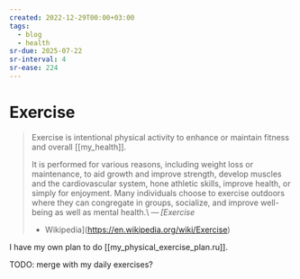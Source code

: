 ```yaml
---
created: 2022-12-29T00:00+03:00
tags:
  - blog
  - health
sr-due: 2025-07-22
sr-interval: 4
sr-ease: 224
---
```


# Exercise

> Exercise is intentional physical activity to enhance or maintain fitness and
> overall [[my_health]].
>
> It is performed for various reasons, including weight loss or maintenance, to
> aid growth and improve strength, develop muscles and the cardiovascular
> system, hone athletic skills, improve health, or simply for enjoyment. Many
> individuals choose to exercise outdoors where they can congregate in groups,
> socialize, and improve well-being as well as mental health.\ — <cite>[Exercise
>
> - Wikipedia](https://en.wikipedia.org/wiki/Exercise)</cite>

I have my own plan to do [[my_physical_exercise_plan.ru]].

TODO: merge with my daily exercises?
